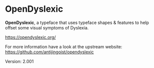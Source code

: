 # OpenDyslexic

**OpenDyslexic**, a typeface that uses typeface shapes & features to help offset some visual symptoms of Dyslexia.

https://opendyslexic.org/

For more information have a look at the upstream website: https://github.com/antijingoist/opendyslexic

Version: 2.001
